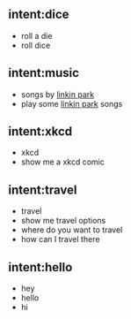 ## intent:dice
- roll a die
- roll dice

## intent:music
- songs by [linkin park](song)
- play some [linkin park](song) songs

## intent:xkcd
- xkcd
- show me a xkcd comic

## intent:travel
- travel
- show me travel options
- where do you want to travel
- how can I travel there

## intent:hello
- hey
- hello
- hi
